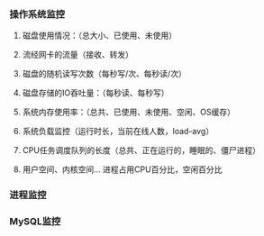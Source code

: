 ### 操作系统监控

1. 磁盘使用情况：（总大小、已使用、未使用）

2. 流经网卡的流量（接收、转发）

3. 磁盘的随机读写次数（每秒写/次、每秒读/次）

4. 磁盘存储的IO吞吐量：（每秒读、每秒写）

5. 系统内存使用率：（总共、已使用、未使用、空闲、OS缓存）

6. 系统负载监控（运行时长，当前在线人数，load-avg）

7. CPU任务调度队列的长度（总共、正在运行的，睡眠的、僵尸进程）

8. 用户空间、内核空间... 进程占用CPU百分比，空闲百分比

   

### 进程监控





### MySQL监控

